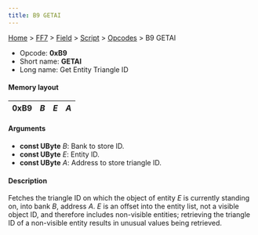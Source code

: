 ```yaml
---
title: B9 GETAI
---
```


[Home](../../../../Main%20Page.md.md) > [FF7](../../../../FF7.md) > [Field](../../../Field.md) > [Script](../../Script.md) > [Opcodes](../Opcodes.md) > B9 GETAI

-   Opcode: **0xB9**
-   Short name: **GETAI**
-   Long name: Get Entity Triangle ID

#### Memory layout

| 0xB9 | *B* | *E* | *A* |
|------|-----|-----|-----|

#### Arguments

-   **const UByte** *B*: Bank to store ID.
-   **const UByte** *E*: Entity ID.
-   **const UByte** *A*: Address to store triangle ID.

#### Description

Fetches the triangle ID on which the object of entity *E* is currently
standing on, into bank *B*, address *A*. *E* is an offset into the
entity list, not a visible object ID, and therefore includes non-visible
entities; retrieving the triangle ID of a non-visible entity results in
unusual values being retrieved.
